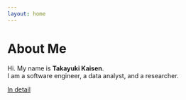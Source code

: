 ```yaml
---
layout: home
---
```


# About Me

Hi. My name is <b>Takayuki Kaisen</b>.  
I am a software engineer, a data analyst, and a researcher.

<a href="/about">In detail</a>
<br><br><br><br><br><br>